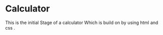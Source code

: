 # Calculator <br>
This is the initial Stage of a calculator Which is build on by using html and css .
